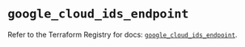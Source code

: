 # `google_cloud_ids_endpoint`

Refer to the Terraform Registry for docs: [`google_cloud_ids_endpoint`](https://registry.terraform.io/providers/hashicorp/google/5.31.1/docs/resources/cloud_ids_endpoint).
